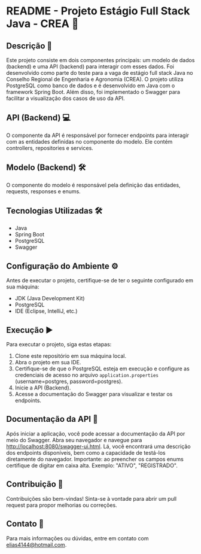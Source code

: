 # README - Projeto Estágio Full Stack Java - CREA 🚀

## Descrição 📝

Este projeto consiste em dois componentes principais: um modelo de dados (backend) e uma API (backend) para interagir com esses dados. Foi desenvolvido como parte do teste para a vaga de estágio full stack Java no Conselho Regional de Engenharia e Agronomia (CREA). O projeto utiliza PostgreSQL como banco de dados e é desenvolvido em Java com o framework Spring Boot. Além disso, foi implementado o Swagger para facilitar a visualização dos casos de uso da API.

## API (Backend) 💻

O componente da API é responsável por fornecer endpoints para interagir com as entidades definidas no componente do modelo. Ele contém controllers, repositories e services.

## Modelo (Backend) 🛠️

O componente do modelo é responsável pela definição das entidades, requests, responses e enums.

## Tecnologias Utilizadas 🛠️

- Java
- Spring Boot
- PostgreSQL
- Swagger

## Configuração do Ambiente ⚙️

Antes de executar o projeto, certifique-se de ter o seguinte configurado em sua máquina:

- JDK (Java Development Kit)
- PostgreSQL
- IDE (Eclipse, IntelliJ, etc.)

## Execução ▶️

Para executar o projeto, siga estas etapas:

1. Clone este repositório em sua máquina local.
2. Abra o projeto em sua IDE.
3. Certifique-se de que o PostgreSQL esteja em execução e configure as credenciais de acesso no arquivo `application.properties` (username=postgres, password=postgres).
4. Inicie a API (Backend).
5. Acesse a documentação do Swagger para visualizar e testar os endpoints.

## Documentação da API 📖

Após iniciar a aplicação, você pode acessar a documentação da API por meio do Swagger. Abra seu navegador e navegue para [http://localhost:8080/swagger-ui.html](http://localhost:8080/swagger-ui.html). Lá, você encontrará uma descrição dos endpoints disponíveis, bem como a capacidade de testá-los diretamente do navegador.
Importante: ao preencher os campos enums certifique de digitar em caixa alta. Exemplo: "ATIVO", "REGISTRADO".

## Contribuição 🤝

Contribuições são bem-vindas! Sinta-se à vontade para abrir um pull request para propor melhorias ou correções.

## Contato 📧

Para mais informações ou dúvidas, entre em contato com [elias4144@hotmail.com](mailto:elias4144@hotmail.com).
